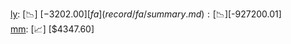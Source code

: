 [ly](record/ly/summary.md): [📉] [$-3202.00]  
[fa](record/fa/summary.md): [📉] [$-927200.01]  
[mm](record/mm/summary.md): [📈] [$4347.60]  
